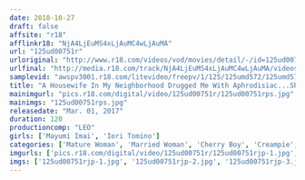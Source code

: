 ```yaml
---
date: 2018-10-27
draft: false
affsite: "r18"
afflinkr18: "NjA4LjEuMS4xLjAuMC4wLjAuMA"
url: "125ud00751r"
urloriginal: "http://www.r18.com/videos/vod/movies/detail/-/id=125ud00751r"
urlfinal: "http://media.r18.com/track/NjA4LjEuMS4xLjAuMC4wLjAuMA/videos/vod/movies/detail/-/id=125ud00751r"
samplevid: "awspv3001.r18.com/litevideo/freepv/1/125/125umd572/125umd572_dmb_w.mp4"
title: "A Housewife In My Neighborhood Drugged Me With Aphrodisiac...She Started Rubbing My Penis And I Can't Hold Back Anymore! My First, Creampie Sex Experience! 4"
mainimgurl: "pics.r18.com/digital/video/125ud00751r/125ud00751rps.jpg"
mainimgs: "125ud00751rps.jpg"
releasedate: "Mar. 01, 2017"
duration: 120
productioncomp: "LEO"
girls: ['Mayumi Imai', 'Iori Tomino']
categories: ['Mature Woman', 'Married Woman', 'Cherry Boy', 'Creampie', 'Hi-Def']
imgurls: ['pics.r18.com/digital/video/125ud00751r/125ud00751rjp-1.jpg', 'pics.r18.com/digital/video/125ud00751r/125ud00751rjp-2.jpg', 'pics.r18.com/digital/video/125ud00751r/125ud00751rjp-3.jpg', 'pics.r18.com/digital/video/125ud00751r/125ud00751rjp-4.jpg', 'pics.r18.com/digital/video/125ud00751r/125ud00751rjp-5.jpg', 'pics.r18.com/digital/video/125ud00751r/125ud00751rjp-6.jpg', 'pics.r18.com/digital/video/125ud00751r/125ud00751rjp-7.jpg', 'pics.r18.com/digital/video/125ud00751r/125ud00751rjp-8.jpg', 'pics.r18.com/digital/video/125ud00751r/125ud00751rjp-9.jpg', 'pics.r18.com/digital/video/125ud00751r/125ud00751rjp-10.jpg', 'pics.r18.com/digital/video/125ud00751r/125ud00751rjp-11.jpg', 'pics.r18.com/digital/video/125ud00751r/125ud00751rjp-12.jpg', 'pics.r18.com/digital/video/125ud00751r/125ud00751rjp-13.jpg', 'pics.r18.com/digital/video/125ud00751r/125ud00751rjp-14.jpg', 'pics.r18.com/digital/video/125ud00751r/125ud00751rjp-15.jpg', 'pics.r18.com/digital/video/125ud00751r/125ud00751rjp-16.jpg', 'pics.r18.com/digital/video/125ud00751r/125ud00751rjp-17.jpg', 'pics.r18.com/digital/video/125ud00751r/125ud00751rjp-18.jpg', 'pics.r18.com/digital/video/125ud00751r/125ud00751rjp-19.jpg', 'pics.r18.com/digital/video/125ud00751r/125ud00751rjp-20.jpg']
imgs: ['125ud00751rjp-1.jpg', '125ud00751rjp-2.jpg', '125ud00751rjp-3.jpg', '125ud00751rjp-4.jpg', '125ud00751rjp-5.jpg', '125ud00751rjp-6.jpg', '125ud00751rjp-7.jpg', '125ud00751rjp-8.jpg', '125ud00751rjp-9.jpg', '125ud00751rjp-10.jpg', '125ud00751rjp-11.jpg', '125ud00751rjp-12.jpg', '125ud00751rjp-13.jpg', '125ud00751rjp-14.jpg', '125ud00751rjp-15.jpg', '125ud00751rjp-16.jpg', '125ud00751rjp-17.jpg', '125ud00751rjp-18.jpg', '125ud00751rjp-19.jpg', '125ud00751rjp-20.jpg']
---
```

